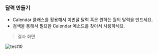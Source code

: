 ### 달력 만들기

* Calendar 클래스를 활용해서 이번달 달력 혹은 원하는 월의 달력을 만드세요. 
* 검색을 통해서 필요한 Calendar 메소드를 찾아서 사용하세요. 

> 결과 화면

![test10](/material/images/dulumary/web/jsp/test10_result.png)
